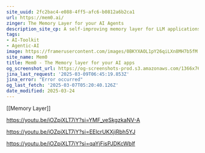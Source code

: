 ```yaml
---
site_uuid: 2fc2bac4-e088-4ff5-afc6-b0812a6b2ca1
url: https://mem0.ai/
zinger: The Memory Layer for your AI Agents
description_site_cp: A self-improving memory layer for LLM applications, enabling personalized AI experiences that save costs and delight users.
tags:
- AI-Toolkit
- Agentic-AI
image: https://framerusercontent.com/images/0BKYXAOL1pY26qiLXn8MH7b5fM.png
site_name: Mem0
title: Mem0 - The Memory layer for your AI apps
og_screenshot_url: https://og-screenshots-prod.s3.amazonaws.com/1366x768/80/false/eabe664722a73b9c483c988b58e123c5b2e685f853c7caa8764fffedf7eef2df.jpeg
jina_last_request: '2025-03-09T06:45:19.853Z'
jina_error: "Error occurred"
og_last_fetch: '2025-03-07T05:20:40.126Z'
date_modified: 2025-03-24
---
```



[[Memory Layer]]

https://youtu.be/iOZpiXLT7iY?si=YMF_veSkgzkaNV-A

https://youtu.be/iOZpiXLT7iY?si=EElcrUKXjiRbh5YJ

https://youtu.be/iOZpiXLT7iY?si=qaYjFisPJDKcWblf